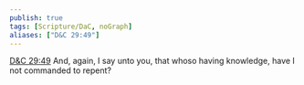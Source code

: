 ```yaml
---
publish: true
tags: [Scripture/DaC, noGraph]
aliases: ["D&C 29:49"]
---
```

[D&C 29:49](https://churchofjesuschrist.org/study/scriptures/dc-testament/dc/29?lang=eng&id=p49#p49) And, again, I say unto you, that whoso having knowledge, have I not commanded to repent?

